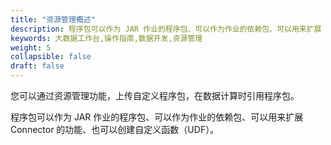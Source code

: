 ```yaml
---
title: "资源管理概述"
description: 程序包可以作为 JAR 作业的程序包、可以作为作业的依赖包、可以用来扩展 Connector 的功能、也可以创建自定义函数（UDF）。
keywords: 大数据工作台,操作指南,数据开发,资源管理
weight: 5
collapsible: false
draft: false
---
```


您可以通过资源管理功能，上传自定义程序包，在数据计算时引用程序包。

程序包可以作为 JAR 作业的程序包、可以作为作业的依赖包、可以用来扩展 Connector 的功能、也可以创建自定义函数（UDF）。

